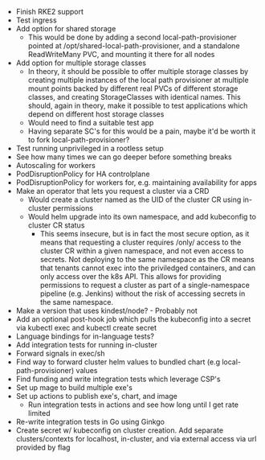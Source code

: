 * Finish RKE2 support
* Test ingress
* Add option for shared storage
    * This would be done by adding a second local-path-provisioner pointed at /opt/shared-local-path-provisioner, and a standalone ReadWriteMany PVC, and mounting it there for all nodes
* Add option for multiple storage classes
    * In theory, it should be possible to offer multiple storage classes by creating multiple instances of the local path provisioner at multiple mount points backed by different real PVCs of different storage classes, and creating StorageClasses with identical names. This should, again in theory, make it possible to test applications which depend on different host storage classes
    * Would need to find a suitable test app
    * Having separate SC's for this would be a pain, maybe it'd be worth it to fork local-path-provisioner?
* Test running unprivileged in a rootless setup
* See how many times we can go deeper before something breaks
* Autoscaling for workers
* PodDisruptionPolicy for HA controlplane
* PodDisruptionPolicy for workers for, e.g. maintaining availability for apps
* Make an operator that lets you request a cluster via a CRD
    * Would create a cluster named as the UID of the cluster CR using in-cluster permissions
    * Would helm upgrade into its own namespace, and add kubeconfig to cluster CR status
        * This seems insecure, but is in fact the most secure option, as it means that requesting a cluster requires /only/ access to the cluster CR within a given namespace, and not even access to secrets. Not deploying to the same namespace as the CR means that tenants cannot exec into the priviledged containers, and can only access over the k8s API. This allows for providing permissions to request a cluster as part of a single-namespace pipeline (e.g. Jenkins) without the risk of accessing secrets in the same namespace.
* Make a version that uses kindest/node? - Probably not
* Add an optional post-hook job which pulls the kubeconfig into a secret via kubectl exec and kubectl create secret
* Language bindings for in-language tests?
* Add integration tests for running in-cluster
* Forward signals in exec/sh
* Find way to forward cluster helm values to bundled chart (e.g local-path-provisioner) values
* Find funding and write integration tests which leverage CSP's
* Set up mage to build multiple exe's
* Set up actions to publish exe's, chart, and image
    * Run integration tests in actions and see how long until I get rate limited
* Re-write integration tests in Go using Ginkgo
* Create secret w/ kubeconfig on cluster creation. Add separate clusters/contexts for localhost, in-cluster, and via external access via url provided by flag
